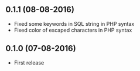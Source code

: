 ## 0.1.1 (08-08-2016)
* Fixed some keywords in SQL string in PHP syntax
* Fixed color of escaped characters in PHP syntax

## 0.1.0 (07-08-2016)
* First release
